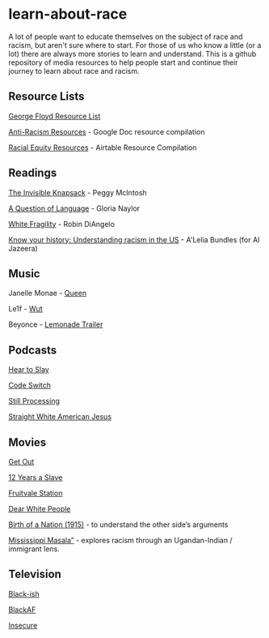 # learn-about-race
A lot of people want to educate themselves on the subject of race and racism, but aren't sure where to start. For those of us who know a little (or a lot) there are always more stories to learn and understand. This is a github repository of media resources to help people start and continue their journey to learn about race and racism.

## Resource Lists
[George Floyd Resource List](https://docs.google.com/document/d/1CjZMORRVuv-I-qo4B0YfmOTqIOa3GUS207t5iuLZmyA/mobilebasic)

[Anti-Racism Resources](https://docs.google.com/document/d/1BRlF2_zhNe86SGgHa6-VlBO-QgirITwCTugSfKie5Fs/preview?fbclid=IwAR0X36q6QE1F1zkwOV3il0nCv2ygn2hh6LZGtlAa8CAAyZxqBubk6GuLXEM&pru=AAABcoFTKTY*-iVyQIoFqUCDTVBTUB60Zg) - Google Doc resource compilation

[Racial Equity Resources](https://airtable.com/shr4E7n2GLi9qYp3I/tbl2cvGXcgx6LXtAP) - Airtable Resource Compilation


## Readings
[The Invisible Knapsack](https://www.racialequitytools.org/resourcefiles/mcintosh.pdf) - Peggy McIntosh

[A Question of Language](https://www.csun.edu/~hcpas003/language.html) - Gloria Naylor

[White Fragility](https://www.amazon.com/dp/B07K356517) -  Robin DiAngelo

[Know your history: Understanding racism in the US](https://www.aljazeera.com/indepth/features/2015/08/race-history-ferguson-150814082921736.html) - A'Lelia Bundles (for Al Jazeera)


## Music
Janelle Monae - [Queen](https://www.youtube.com/watch?v=tEddixS-UoU)

Le1f - [Wut](https://www.youtube.com/watch?v=Nrnq4SZ0luc)

Beyonce - [Lemonade Trailer](https://www.youtube.com/watch?time_continue=2&v=BB5zLq1zcdo&feature=emb_title)

## Podcasts
[Hear to Slay](https://www.heartoslay.com/)

[Code Switch](https://www.npr.org/podcasts/510312/codeswitch)

[Still Processing](https://www.nytimes.com/column/still-processing-podcast)

[Straight White American Jesus](https://www.religiousstudiesproject.com/podcast/straight-white-american-jesus-the-podcast/)

## Movies
[Get Out](https://en.wikipedia.org/wiki/Get_Out)

[12 Years a Slave](https://en.wikipedia.org/wiki/12_Years_a_Slave_(film))

[Fruitvale Station](https://en.wikipedia.org/wiki/Fruitvale_Station)

[Dear White People](https://en.wikipedia.org/wiki/Dear_White_People)

[Birth of a Nation (1915)](https://en.wikipedia.org/wiki/The_Birth_of_a_Nation) - to understand the other side’s arguments

[Mississippi Masala”](https://en.wikipedia.org/wiki/Mississippi_Masala) - explores racism through an Ugandan-Indian / immigrant lens. 

## Television
[Black-ish](https://en.wikipedia.org/wiki/Black-ish)

[BlackAF](https://www.netflix.com/title/81056700)

[Insecure](https://en.wikipedia.org/wiki/Insecure_(TV_series))
